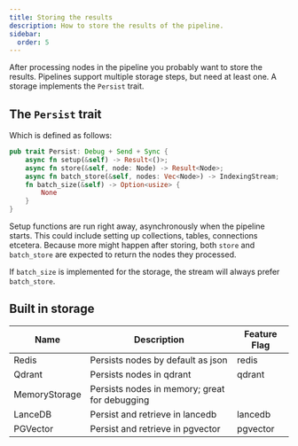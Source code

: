 ```yaml
---
title: Storing the results
description: How to store the results of the pipeline.
sidebar:
  order: 5
---
```


After processing nodes in the pipeline you probably want to store the results. Pipelines support multiple storage steps, but need at least one. A storage implements the `Persist` trait.

## The `Persist` trait

Which is defined as follows:

```rust
pub trait Persist: Debug + Send + Sync {
    async fn setup(&self) -> Result<()>;
    async fn store(&self, node: Node) -> Result<Node>;
    async fn batch_store(&self, nodes: Vec<Node>) -> IndexingStream;
    fn batch_size(&self) -> Option<usize> {
        None
    }
}
```

Setup functions are run right away, asynchronously when the pipeline starts. This could include setting up collections, tables, connections etcetera. Because more might happen after storing, both `store` and `batch_store` are expected to return the nodes they processed.

If `batch_size` is implemented for the storage, the stream will always prefer `batch_store`.

## Built in storage

<small>

| Name          | Description                                   | Feature Flag |
| ------------- | --------------------------------------------- | ------------ |
| Redis         | Persists nodes by default as json             | redis        |
| Qdrant        | Persists nodes in qdrant                      | qdrant       |
| MemoryStorage | Persists nodes in memory; great for debugging |              |
| LanceDB       | Persist and retrieve in lancedb               | lancedb      |
| PGVector      | Persist and retrieve in pgvector              | pgvector     |

</small>
